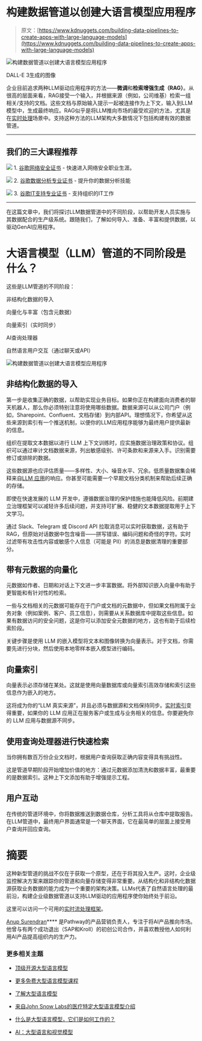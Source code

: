# 构建数据管道以创建大语言模型应用程序

> 原文：[https://www.kdnuggets.com/building-data-pipelines-to-create-apps-with-large-language-models](https://www.kdnuggets.com/building-data-pipelines-to-create-apps-with-large-language-models)

![构建数据管道以创建大语言模型应用程序](../Images/a2f12381d3e4354246e2880210d93050.png)

DALL-E 3生成的图像

企业目前追求两种LLM驱动应用程序的方法——**微调**和**检索增强生成（RAG）**。从很高的层面来看，RAG接受一个输入，并根据来源（例如，公司维基）检索一组相关/支持的文档。这些文档与原始输入提示一起被连接作为上下文，输入到LLM模型中，生成最终响应。RAG似乎是将LLM推向市场的最受欢迎的方法，尤其是在[实时处理](https://github.com/pathwaycom/pathway/stargazers)场景中。支持这种方法的LLM架构大多数情况下包括构建有效的数据管道。

* * *

## 我们的三大课程推荐

![](../Images/0244c01ba9267c002ef39d4907e0b8fb.png) 1\. [谷歌网络安全证书](https://www.kdnuggets.com/google-cybersecurity) - 快速进入网络安全职业生涯。

![](../Images/e225c49c3c91745821c8c0368bf04711.png) 2\. [谷歌数据分析专业证书](https://www.kdnuggets.com/google-data-analytics) - 提升你的数据分析技能

![](../Images/0244c01ba9267c002ef39d4907e0b8fb.png) 3\. [谷歌IT支持专业证书](https://www.kdnuggets.com/google-itsupport) - 支持组织的IT工作

* * *

在这篇文章中，我们将探讨LLM数据管道中的不同阶段，以帮助开发人员实施与其数据配合的生产级系统。跟随我们，了解如何导入、准备、丰富和提供数据，以驱动GenAI应用程序。

# 大语言模型（LLM）管道的不同阶段是什么？

这些是LLM管道的不同阶段：

非结构化数据的导入

向量化与丰富（包含元数据）

向量索引（实时同步）

AI查询处理器

自然语言用户交互（通过聊天或API）

![构建数据管道以创建大语言模型应用程序](../Images/ee54eacc09fc15956d2cbff854208344.png)

## 非结构化数据的导入

第一步是收集正确的数据，以帮助实现业务目标。如果你正在构建面向消费者的聊天机器人，那么你必须特别注意将使用哪些数据。数据来源可以从公司门户（例如，Sharepoint、Confluent、文档存储）到内部API。理想情况下，你希望从这些来源到索引有一个推送机制，以便你的LLM应用程序能够为最终用户提供最新的信息。

组织在提取文本数据以进行 LLM 上下文训练时，应实施数据治理政策和协议。组织可以通过审计文档数据来源，列出敏感级别、许可条款和来源来入手。识别需要修订或排除的数据。

这些数据源也应评估质量——多样性、大小、噪音水平、冗余。低质量数据集会稀释来自[LLM 应用](https://github.com/pathwaycom/llm-app)的响应。你甚至可能需要一个早期文档分类机制来帮助后续正确的存储。

即使在快速发展的 LLM 开发中，遵循数据治理的保护措施也能降低风险。前期建立治理框架可以减轻许多后续问题，并支持可扩展、稳健的文本数据提取用于上下文学习。

通过 Slack、Telegram 或 Discord API 拉取消息可以实时获取数据，这有助于 RAG，但原始对话数据中包含噪音——拼写错误、编码问题和奇怪的字符。实时过滤带有攻击性内容或敏感个人信息（可能是 PII）的消息是数据清理的重要部分。

## 带有元数据的向量化

元数据如作者、日期和对话上下文进一步丰富数据。将外部知识嵌入向量中有助于更智能和有针对性的检索。

一些与文档相关的元数据可能存在于门户或文档的元数据中，但如果文档附属于业务对象（例如案例、客户、员工信息），则需要从关系数据库中提取这些信息。如果有数据访问的安全问题，这是你可以添加安全元数据的地方，这也有助于后续检索阶段。

关键步骤是使用 LLM 的嵌入模型将文本和图像转换为向量表示。对于文档，你需要先进行分块，然后使用本地零样本嵌入模型进行编码。

## 向量索引

向量表示必须存储在某处。这就是使用向量数据库或向量索引高效存储和索引这些信息作为嵌入的地方。

这将成为你的“LLM 真实来源”，并且必须与数据源和文档保持同步。[实时索引](https://pathway.com/developers/tutorials/indexing-grouped-tables/)变得重要，如果你的 LLM 应用正在服务客户或生成与业务相关的信息。你要避免你的 LLM 应用与数据源不同步。

## 使用查询处理器进行快速检索

当你拥有数百万份企业文档时，根据用户查询获取正确内容变得具有挑战性。

这是管道早期阶段开始增加价值的地方：通过元数据添加清洗和数据丰富，最重要的是数据索引。这种上下文添加有助于增强提示工程。

## 用户互动

在传统的管道环境中，你将数据推送到数据仓库，分析工具将从仓库中提取报告。在LLM管道中，最终用户界面通常是一个聊天界面，它在最简单的层面上接受用户查询并回应查询。

# 摘要

这种新型管道的挑战不仅在于获取一个原型，还在于将其投入生产。这时，企业级监控解决方案来跟踪你的管道和向量存储变得非常重要。从结构化和非结构化数据源获取业务数据的能力成为一个重要的架构决策。LLMs代表了自然语言处理的最前沿，构建企业级数据管道以支持LLM驱动的应用程序使你始终处于前沿。

这里可以访问一个可用的[实时流处理框架](https://github.com/pathwaycom/pathway)。

**[](https://www.linkedin.com/in/anupsurendran/)**[Anup Surendran](https://www.linkedin.com/in/anupsurendran/)**** 是Pathway的产品营销负责人，专注于将AI产品推向市场。他曾与有两个成功退出（SAP和Kroll）的初创公司合作，并喜欢教授他人如何利用AI产品提高组织内的生产力。

### 更多相关主题

+   [顶级开源大型语言模型](https://www.kdnuggets.com/2022/09/john-snow-top-open-source-large-language-models.html)

+   [更多免费大型语言模型课程](https://www.kdnuggets.com/2023/06/free-courses-large-language-models.html)

+   [了解大型语言模型](https://www.kdnuggets.com/2023/03/learn-large-language-models.html)

+   [来自John Snow Labs的医疗特定大型语言模型介绍](https://www.kdnuggets.com/2023/04/john-snow-introducing-healthcare-specific-large-language-models-john-snow-labs.html)

+   [什么是大型语言模型，它们是如何工作的？](https://www.kdnuggets.com/2023/05/large-language-models-work.html)

+   [AI：大型语言和视觉模型](https://www.kdnuggets.com/2023/06/ai-large-language-visual-models.html)
